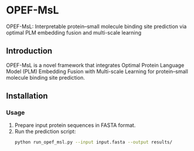 # OPEF-MsL
OPEF-MsL: Interpretable protein–small molecule binding site prediction via optimal PLM embedding fusion and multi-scale learning
## Introduction
OPEF-MsL is a novel framework that integrates Optimal Protein Language Model (PLM) Embedding Fusion with Multi-scale Learning for protein–small molecule binding site prediction.
## Installation
### Usage
1. Prepare input protein sequences in FASTA format.
2. Run the prediction script:
   ```bash
   python run_opef_msl.py --input input.fasta --output results/
